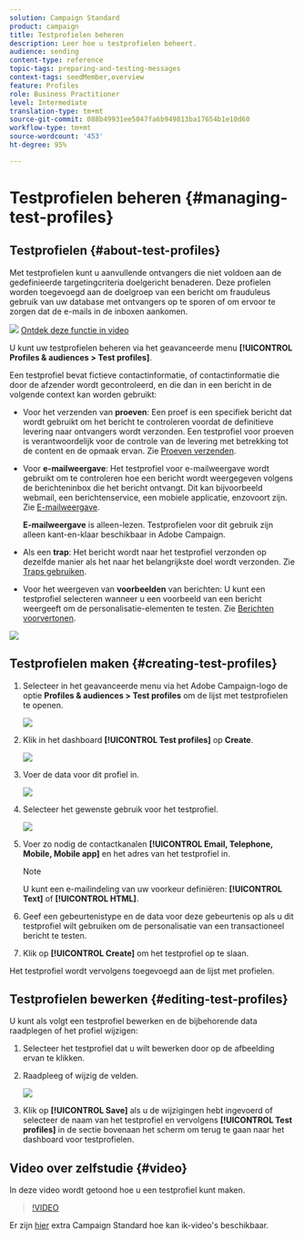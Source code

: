 ```yaml
---
solution: Campaign Standard
product: campaign
title: Testprofielen beheren
description: Leer hoe u testprofielen beheert.
audience: sending
content-type: reference
topic-tags: preparing-and-testing-messages
context-tags: seedMember,overview
feature: Profiles
role: Business Practitioner
level: Intermediate
translation-type: tm+mt
source-git-commit: 088b49931ee5047fa6b949813ba17654b1e10d60
workflow-type: tm+mt
source-wordcount: '453'
ht-degree: 95%

---
```



# Testprofielen beheren {#managing-test-profiles}

## Testprofielen {#about-test-profiles}

Met testprofielen kunt u aanvullende ontvangers die niet voldoen aan de gedefinieerde targetingcriteria doelgericht benaderen. Deze profielen worden toegevoegd aan de doelgroep van een bericht om frauduleus gebruik van uw database met ontvangers op te sporen of om ervoor te zorgen dat de e-mails in de inboxen aankomen.

![](assets/do-not-localize/how-to-video.png) [Ontdek deze functie in video](#video)

U kunt uw testprofielen beheren via het geavanceerde menu **[!UICONTROL Profiles & audiences > Test profiles]**.

Een testprofiel bevat fictieve contactinformatie, of contactinformatie die door de afzender wordt gecontroleerd, en die dan in een bericht in de volgende context kan worden gebruikt:

* Voor het verzenden van **proeven**: Een proef is een specifiek bericht dat wordt gebruikt om het bericht te controleren voordat de definitieve levering naar ontvangers wordt verzonden. Een testprofiel voor proeven is verantwoordelijk voor de controle van de levering met betrekking tot de content en de opmaak ervan. Zie [Proeven verzenden](../../sending/using/sending-proofs.md).
* Voor **e-mailweergave**: Het testprofiel voor e-mailweergave wordt gebruikt om te controleren hoe een bericht wordt weergegeven volgens de berichteninbox die het bericht ontvangt. Dit kan bijvoorbeeld webmail, een berichtenservice, een mobiele applicatie, enzovoort zijn. Zie [E-mailweergave](../../sending/using/email-rendering.md).

   **E-mailweergave** is alleen-lezen. Testprofielen voor dit gebruik zijn alleen kant-en-klaar beschikbaar in Adobe Campaign.

* Als een **trap**: Het bericht wordt naar het testprofiel verzonden op dezelfde manier als het naar het belangrijkste doel wordt verzonden. Zie [Traps gebruiken](../../sending/using/using-traps.md).
* Voor het weergeven van **voorbeelden** van berichten: U kunt een testprofiel selecteren wanneer u een voorbeeld van een bericht weergeeft om de personalisatie-elementen te testen. Zie [Berichten voorvertonen](/help/sending/using/previewing-messages.md).

![](assets/test_profile.png)

## Testprofielen maken {#creating-test-profiles}

1. Selecteer in het geavanceerde menu via het Adobe Campaign-logo de optie **Profiles &amp; audiences > Test profiles** om de lijst met testprofielen te openen.

   ![](assets/test_profile_creation_1.png)

1. Klik in het dashboard **[!UICONTROL Test profiles]** op **Create**.

   ![](assets/test_profile_creation_2.png)

1. Voer de data voor dit profiel in.

   ![](assets/test_profile_creation_3.png)

1. Selecteer het gewenste gebruik voor het testprofiel.

   ![](assets/test_profile_creation_4.png)

1. Voer zo nodig de contactkanalen **[!UICONTROL Email, Telephone, Mobile, Mobile app]** en het adres van het testprofiel in.

   >[!NOTE]
   >
   >U kunt een e-mailindeling van uw voorkeur definiëren: **[!UICONTROL Text]** of **[!UICONTROL HTML]**.

1. Geef een gebeurtenistype en de data voor deze gebeurtenis op als u dit testprofiel wilt gebruiken om de personalisatie van een transactioneel bericht te testen.
1. Klik op **[!UICONTROL Create]** om het testprofiel op te slaan.

Het testprofiel wordt vervolgens toegevoegd aan de lijst met profielen.

## Testprofielen bewerken {#editing-test-profiles}

U kunt als volgt een testprofiel bewerken en de bijbehorende data raadplegen of het profiel wijzigen:

1. Selecteer het testprofiel dat u wilt bewerken door op de afbeelding ervan te klikken.
1. Raadpleeg of wijzig de velden.

   ![](assets/test_profile_edit.png)

1. Klik op **[!UICONTROL Save]** als u de wijzigingen hebt ingevoerd of selecteer de naam van het testprofiel en vervolgens **[!UICONTROL Test profiles]** in de sectie bovenaan het scherm om terug te gaan naar het dashboard voor testprofielen.

## Video over zelfstudie {#video}

In deze video wordt getoond hoe u een testprofiel kunt maken.

>[!VIDEO](https://video.tv.adobe.com/v/24094?quality=12)

Er zijn [hier](https://experienceleague.adobe.com/docs/campaign-standard-learn/tutorials/overview.html?lang=nl) extra Campaign Standard hoe kan ik-video&#39;s beschikbaar.
